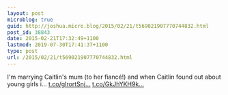 ```yaml
---
layout: post
microblog: true
guid: http://joshua.micro.blog/2015/02/21/t569021907770744832.html
post_id: 38843
date: 2015-02-21T17:32:49+1100
lastmod: 2019-07-30T17:41:37+1100
type: post
url: /2015/02/21/t569021907770744832.html
---
```

I'm marrying Caitlin's mum (to her fiancé!) and when Caitlin found out about young girls i… [t.co/gIrortSnj...](http://t.co/gIrortSnjk) [t.co/GkJhYKH9k...](http://t.co/GkJhYKH9kI)
